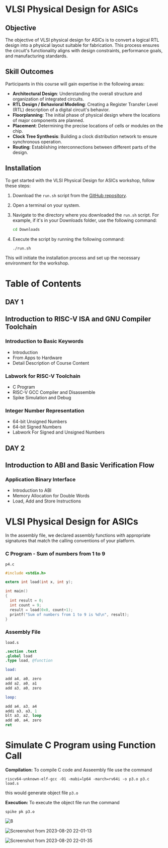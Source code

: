 
# VLSI Physical Design for ASICs

## Objective

The objective of VLSI physical design for ASICs is to convert a logical RTL design into a physical layout suitable for fabrication. This process ensures the circuit's functionality aligns with design constraints, performance goals, and manufacturing standards.

## Skill Outcomes

Participants in this course will gain expertise in the following areas:

- **Architectural Design**: Understanding the overall structure and organization of integrated circuits.
- **RTL Design / Behavioral Modeling**: Creating a Register Transfer Level (RTL) description of a digital circuit's behavior.
- **Floorplanning**: The initial phase of physical design where the locations of major components are planned.
- **Placement**: Determining the precise locations of cells or modules on the chip.
- **Clock Tree Synthesis**: Building a clock distribution network to ensure synchronous operation.
- **Routing**: Establishing interconnections between different parts of the design.

## Installation

To get started with the VLSI Physical Design for ASICs workshop, follow these steps:

1. Download the `run.sh` script from the [GitHub repository](https://github.com/kunalg123/riscv_workshop_collaterals/blob/master/run.sh).

2. Open a terminal on your system.

3. Navigate to the directory where you downloaded the `run.sh` script. For example, if it's in your Downloads folder, use the following command:

    ```sh
    cd Downloads
    ```

4. Execute the script by running the following command:

    ```sh
    ./run.sh
    ```

This will initiate the installation process and set up the necessary environment for the workshop.

# Table of Contents

## DAY 1
  
## Introduction to RISC-V ISA and GNU Compiler Toolchain

### Introduction to Basic Keywords
- Introduction
- From Apps to Hardware
- Detail Description of Course Content

### Labwork for RISC-V Toolchain
- C Program
- RISC-V GCC Compiler and Disassemble
- Spike Simulation and Debug

### Integer Number Representation
- 64-bit Unsigned Numbers
- 64-bit Signed Numbers
- Labwork For Signed and Unsigned Numbers

## DAY 2

## Introduction to ABI and Basic Verification Flow

### Application Binary Interface
- Introduction to ABI
- Memory Allocation for Double Words
- Load, Add and Store Instructions

# VLSI Physical Design for ASICs
In the assembly file, we declared assembly functions with appropriate signatures that match the calling conventions of your platform.

### C Program - Sum of numbers from 1 to 9
```p4.c```
```c
#include <stdio.h>

extern int load(int x, int y);

int main()
{
  int result = 0;
  int count = 9;
  result = load(0x0, count+1);
  printf("Sum of numbers from 1 to 9 is %d\n", result);
}
```
### Assembly File 
```load.s```

```s
.section .text
.global load
.type load, @function

load:

add a4, a0, zero
add a2, a0, a1
add a3, a0, zero

loop:

add a4, a3, a4
addi a3, a3, 1
blt a3, a2, loop
add a0, a4, zero
ret
```
# Simulate C Program using Function Call

**Compilation:** To compile C code and Asseembly file use the command

```riscv64-unknown-elf-gcc -O1 -mabi=lp64 -march=rv64i -o p3.o p3.c load.s```

this would generate object file ```p3.o```

**Execution:** To execute the object file run the command

```spike pk p3.o```

![8](https://github.com/akshatva7/pes_asic_class/assets/135726741/55f2d630-e640-4633-81ae-4d4a14218977)

![Screenshot from 2023-08-20 22-01-13](https://github.com/akshatva7/pes_asic_class/assets/135726741/d20630e3-9bf5-4f96-a916-31655534aa09)

![Screenshot from 2023-08-20 22-01-35](https://github.com/akshatva7/pes_asic_class/assets/135726741/8861a8bc-256d-47da-93b4-7492a3a5a1ed)









